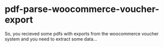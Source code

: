 # pdf-parse-woocommerce-voucher-export
So, you recieved some pdfs with exports from the woocommerce voucher system and you need to extract some data...
